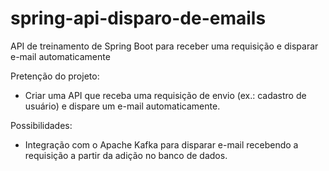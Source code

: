 # spring-api-disparo-de-emails
API de treinamento de Spring Boot para receber uma requisição e disparar e-mail automaticamente

Pretenção do projeto:
- Criar uma API que receba uma requisição de envio (ex.: cadastro de usuário) e dispare um e-mail automaticamente.

Possibilidades:
- Integração com o Apache Kafka para disparar e-mail recebendo a requisição a partir da adição no banco de dados.
